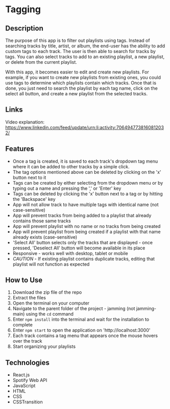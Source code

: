 # Tagging

## Description
The purpose of this app is to filter out playlists using tags. Instead of searching tracks by title, artist, or album, the end-user has the ability to
add custom tags to each track. The user is then able to search for tracks by tags. You can also select tracks to add to an existing playlist, a new playlist, or delete from the current playlist. 

With this app, it becomes easier to edit and create new playlists. For example, if you want to create new playlists from
existing ones, you could use tags to determine which playlists contain which tracks. Once that is done, you just need to search the playlist
by each tag name, click on the select all button, and create a new playlist from the selected tracks.

## Links
Video explanation: https://www.linkedin.com/feed/update/urn:li:activity:7064947738160812032/

## Features
- Once a tag is created, it is saved to each track's dropdown tag menu where it can be added to other tracks by a simple click.
- The tag options mentioned above can be deleted by clicking on the 'x' button next to it
- Tags can be created by either selecting from the dropdown menu or by typing out a name and pressing the ',' or 'Enter' key
- Tags can be deleted by clicking the 'x' button next to a tag or by hitting the 'Backspace' key
- App will not allow track to have multiple tags with identical name (not case-sensitive)
- App will prevent tracks from being added to a playlist that already contains those same tracks
- App will prevent playlist with no name or no tracks from being created
- App will prevent playlist from being created if a playlist with that name already exists (case-sensitive)
- 'Select All' button selects only the tracks that are displayed - once pressed, 'Deselect All' button will become available in its place
- Responsive - works well with desktop, tablet or mobile
- *CAUTION* - If existing playlist contains duplicate tracks, editing that playlist will not function as expected

## How to Use
1. Download the zip file of the repo
2. Extract the files
3. Open the terminal on your computer
4. Navigate to the parent folder of the project - jamming (not jamming-main) using the `cd` command
5. Enter `npm install` into the terminal and wait for the installation to complete
6. Enter `npm start` to open the application on 'http://localhost:3000'
7. Each track contains a tag menu that appears once the mouse hovers over the track
8. Start organizing your playlists

## Technologies
- React.js
- Spotify Web API
- JavaScript
- HTML
- CSS
- CSSTransition
